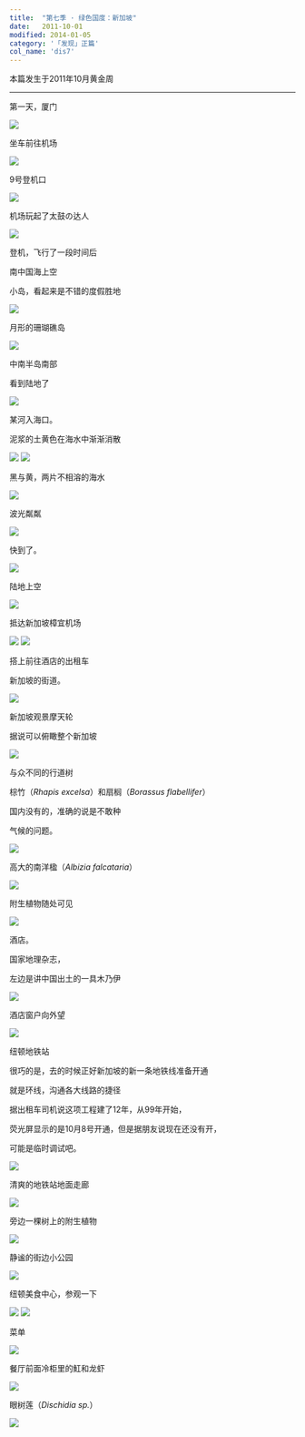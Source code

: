 ```yaml
---
title:  "第七季 · 绿色国度：新加坡"
date:   2011-10-01
modified: 2014-01-05
category: '「发现」正篇'
col_name: 'dis7'
---
```


本篇发生于2011年10月黄金周

---

第一天，厦门

<img class='disc' src='https://i.postimg.cc/XvZ1GJYM/1.jpg'>

坐车前往机场

<img class='disc' src='https://i.postimg.cc/rwZYwWcC/2.jpg'>

9号登机口

<img class='disc' src='https://i.postimg.cc/xTR4Bh4Z/3.jpg'>

机场玩起了太鼓の达人

<img class='disc' src='https://i.postimg.cc/t44MbD04/4.jpg'>

登机，飞行了一段时间后

南中国海上空

小岛，看起来是不错的度假胜地

<img class='disc' src='https://i.postimg.cc/Hn0hYhsV/5.jpg'>

月形的珊瑚礁岛

<img class='disc' src='https://i.postimg.cc/BQszY4MD/6.jpg'>

中南半岛南部

看到陆地了

<img class='disc' src='https://i.postimg.cc/bY1M9sHp/7.jpg'>

某河入海口。

泥浆的土黄色在海水中渐渐消散

<img class='disc' src='https://i.postimg.cc/5yWrMVJh/8.jpg'>

<img class='disc' src='https://i.postimg.cc/7Lpsgk55/9.jpg'>

黑与黄，两片不相溶的海水

<img class='disc' src='https://i.postimg.cc/nzBd2Pm0/10.jpg'>

波光粼粼

<img class='disc' src='https://i.postimg.cc/MHw9Fmbx/11.jpg'>

快到了。

<img class='disc' src='https://i.postimg.cc/tJzBQn26/12.jpg'>

陆地上空

<img class='disc' src='https://i.postimg.cc/5957FDbt/13.jpg'>

抵达新加坡樟宜机场

<img class='disc' src='https://i.postimg.cc/4xyBqdtK/14.jpg'>

<img class='disc' src='https://i.postimg.cc/TYRkjQ3J/15.jpg'>

搭上前往酒店的出租车

新加坡的街道。

<img class='disc' src='https://i.postimg.cc/kXfTT8V3/16.jpg'>

新加坡观景摩天轮

据说可以俯瞰整个新加坡

<img class='disc' src='https://i.postimg.cc/RZYXBBQg/17.jpg'>

与众不同的行道树

棕竹（<i>Rhapis excelsa</i>）和扇榈（<i>Borassus flabellifer</i>）

国内没有的，准确的说是不敢种

气候的问题。

<img class='disc' src='https://i.postimg.cc/gJVD8697/18.jpg'>

高大的南洋楹（<i>Albizia falcataria</i>）

<img class='disc' src='https://i.postimg.cc/DZk6SPNs/19.jpg'>

附生植物随处可见

<img class='disc' src='https://i.postimg.cc/SRmGrNkx/20.jpg'>

酒店。

国家地理杂志，

左边是讲中国出土的一具木乃伊

<img class='disc' src='https://i.postimg.cc/9fq1XnLC/21.jpg'>

酒店窗户向外望

<img class='disc' src='https://i.postimg.cc/59mgtvSY/22.jpg'>

纽顿地铁站

很巧的是，去的时候正好新加坡的新一条地铁线准备开通

就是环线，沟通各大线路的捷径

据出租车司机说这项工程建了12年，从99年开始，

荧光屏显示的是10月8号开通，但是据朋友说现在还没有开，

可能是临时调试吧。

<img class='disc' src='https://i.postimg.cc/fy5fgnRj/23.jpg'>

清爽的地铁站地面走廊

<img class='disc' src='https://i.postimg.cc/RVVRJFgP/24.jpg'>

旁边一棵树上的附生植物

<img class='disc' src='https://i.postimg.cc/ncR14J5n/25.jpg'>

静谧的街边小公园

<img class='disc' src='https://i.postimg.cc/13bcdKsT/26.jpg'>

纽顿美食中心，参观一下

<img class='disc' src='https://i.postimg.cc/bwZ9L5ck/27.jpg'>

<img class='disc' src='https://i.postimg.cc/mDs3L2cy/28.jpg'>

菜单

<img class='disc' src='https://i.postimg.cc/G2xFHwGw/29.jpg'>

餐厅前面冷柜里的魟和龙虾

<img class='disc' src='https://i.postimg.cc/BvDcf1vv/30.jpg'>

眼树莲（<i>Dischidia sp.</i>）

<img class='disc' src='https://i.postimg.cc/1XRpFCrg/31.jpg'>
